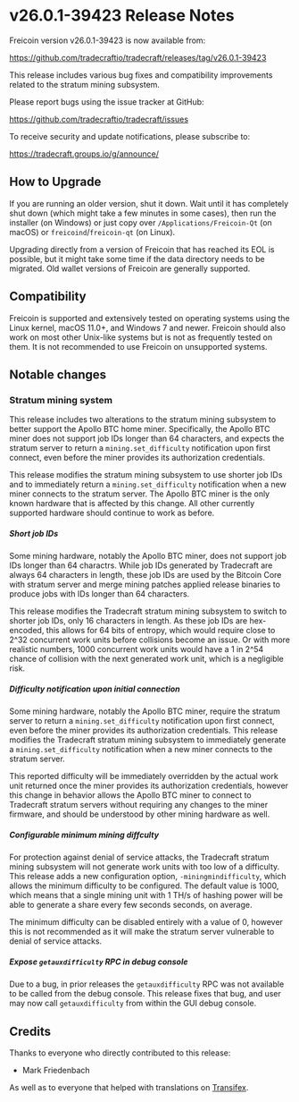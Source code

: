 v26.0.1-39423 Release Notes
===========================

Freicoin version v26.0.1-39423 is now available from:

  https://github.com/tradecraftio/tradecraft/releases/tag/v26.0.1-39423

This release includes various bug fixes and compatibility improvements related to the stratum mining subsystem.

Please report bugs using the issue tracker at GitHub:

  https://github.com/tradecraftio/tradecraft/issues

To receive security and update notifications, please subscribe to:

  https://tradecraft.groups.io/g/announce/

How to Upgrade
--------------

If you are running an older version, shut it down. Wait until it has completely shut down (which might take a few minutes in some cases), then run the installer (on Windows) or just copy over `/Applications/Freicoin-Qt` (on macOS) or `freicoind`/`freicoin-qt` (on Linux).

Upgrading directly from a version of Freicoin that has reached its EOL is possible, but it might take some time if the data directory needs to be migrated.  Old wallet versions of Freicoin are generally supported.

Compatibility
-------------

Freicoin is supported and extensively tested on operating systems using the Linux kernel, macOS 11.0+, and Windows 7 and newer.  Freicoin should also work on most other Unix-like systems but is not as frequently tested on them.  It is not recommended to use Freicoin on unsupported systems.

Notable changes
---------------

### Stratum mining system

This release includes two alterations to the stratum mining subsystem to better support the Apollo BTC home miner.  Specifically, the Apollo BTC miner does not support job IDs longer than 64 characters, and expects the stratum server to return a `mining.set_difficulty` notification upon first connect, even before the miner provides its authorization credentials.

This release modifies the stratum mining subsystem to use shorter job IDs and to immediately return a `mining.set_difficulty` notification when a new miner connects to the stratum server.  The Apollo BTC miner is the only known hardware that is affected by this change.  All other currently supported hardware should continue to work as before.

##### Short job IDs

Some mining hardware, notably the Apollo BTC miner, does not support job IDs longer than 64 charactrs. While job IDs generated by Tradecraft are always 64 characters in length, these job IDs are used by the Bitcoin Core with stratum server and merge mining patches applied release binaries to produce jobs with IDs longer than 64 characters.

This release modifies the Tradecraft stratum mining subsystem to switch to shorter job IDs, only 16 characters in length.  As these job IDs are hex-encoded, this allows for 64 bits of entropy, which would require close to 2^32 concurrent work units before collisions become an issue.  Or with more realistic numbers, 1000 concurrent work units would have a 1 in 2^54 chance of collision with the next generated work unit, which is a negligible risk.

##### Difficulty notification upon initial connection

Some mining hardware, notably the Apollo BTC miner, require the stratum server to return a `mining.set_difficulty` notification upon first connect, even before the miner provides its authorization credentials.  This release modifies the Tradecraft stratum mining subsystem to immediately generate a `mining.set_difficulty` notification when a new miner connects to the stratum server.

This reported difficulty will be immediately overridden by the actual work unit returned once the miner provides its authorization credentials, however this change in behavior allows the Apollo BTC miner to connect to Tradecraft stratum servers without requiring any changes to the miner firmware, and should be understood by other mining hardware as well.

##### Configurable minimum mining diffculty

For protection against denial of service attacks, the Tradecraft stratum mining subsystem will not generate work units with too low of a difficulty.  This release adds a new configuration option, `-miningmindifficulty`, which allows the minimum difficulty to be configured.  The default value is 1000, which means that a single mining unit with 1 TH/s of hashing power will be able to generate a share every few seconds seconds, on average.

The minimum difficulty can be disabled entirely with a value of 0, however this is not recommended as it will make the stratum server vulnerable to denial of service attacks.

##### Expose `getauxdifficulty` RPC in debug console

Due to a bug, in prior releases the `getauxdifficulty` RPC was not available to be called from the debug console.  This release fixes that bug, and user may now call `getauxdifficulty` from within the GUI debug console.

Credits
-------

Thanks to everyone who directly contributed to this release:

- Mark Friedenbach

As well as to everyone that helped with translations on [Transifex](https://www.transifex.com/tradecraft/freicoin-1/).
